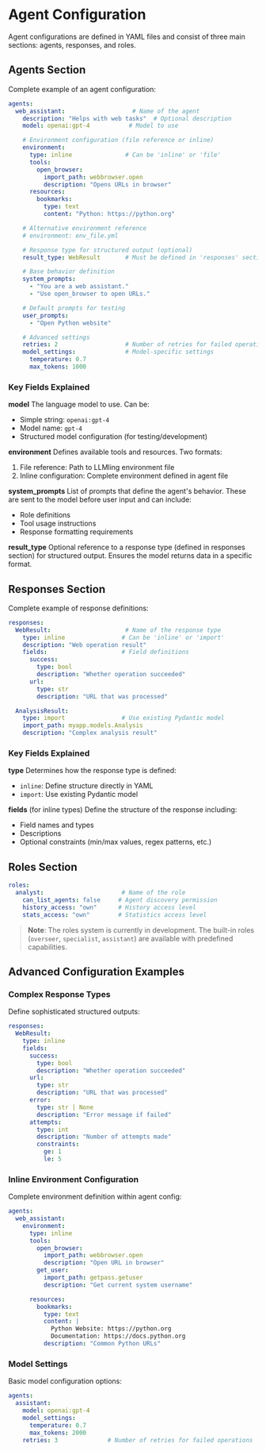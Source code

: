 # Agent Configuration

Agent configurations are defined in YAML files and consist of three main sections: agents, responses, and roles.

## Agents Section

Complete example of an agent configuration:

```yaml
agents:
  web_assistant:                   # Name of the agent
    description: "Helps with web tasks"  # Optional description
    model: openai:gpt-4           # Model to use

    # Environment configuration (file reference or inline)
    environment:
      type: inline               # Can be 'inline' or 'file'
      tools:
        open_browser:
          import_path: webbrowser.open
          description: "Opens URLs in browser"
      resources:
        bookmarks:
          type: text
          content: "Python: https://python.org"

    # Alternative environment reference
    # environment: env_file.yml

    # Response type for structured output (optional)
    result_type: WebResult       # Must be defined in 'responses' section

    # Base behavior definition
    system_prompts:
      - "You are a web assistant."
      - "Use open_browser to open URLs."

    # Default prompts for testing
    user_prompts:
      - "Open Python website"

    # Advanced settings
    retries: 2                   # Number of retries for failed operations
    model_settings:              # Model-specific settings
      temperature: 0.7
      max_tokens: 1000
```

### Key Fields Explained

**model**
The language model to use. Can be:
- Simple string: `openai:gpt-4`
- Model name: `gpt-4`
- Structured model configuration (for testing/development)

**environment**
Defines available tools and resources. Two formats:
1. File reference: Path to LLMling environment file
2. Inline configuration: Complete environment defined in agent file

**system_prompts**
List of prompts that define the agent's behavior. These are sent to the model before user input and can include:
- Role definitions
- Tool usage instructions
- Response formatting requirements

**result_type**
Optional reference to a response type (defined in responses section) for structured output. Ensures the model returns data in a specific format.

## Responses Section

Complete example of response definitions:

```yaml
responses:
  WebResult:                     # Name of the response type
    type: inline                # Can be 'inline' or 'import'
    description: "Web operation result"
    fields:                     # Field definitions
      success:
        type: bool
        description: "Whether operation succeeded"
      url:
        type: str
        description: "URL that was processed"

  AnalysisResult:
    type: import                # Use existing Pydantic model
    import_path: myapp.models.Analysis
    description: "Complex analysis result"
```

### Key Fields Explained

**type**
Determines how the response type is defined:
- `inline`: Define structure directly in YAML
- `import`: Use existing Pydantic model

**fields** (for inline types)
Define the structure of the response including:
- Field names and types
- Descriptions
- Optional constraints (min/max values, regex patterns, etc.)

## Roles Section

```yaml
roles:
  analyst:                      # Name of the role
    can_list_agents: false     # Agent discovery permission
    history_access: "own"      # History access level
    stats_access: "own"        # Statistics access level
```

> **Note**: The roles system is currently in development. The built-in roles
> (`overseer`, `specialist`, `assistant`) are available with predefined capabilities.


## Advanced Configuration Examples

### Complex Response Types

Define sophisticated structured outputs:

```yaml
responses:
  WebResult:
    type: inline
    fields:
      success:
        type: bool
        description: "Whether operation succeeded"
      url:
        type: str
        description: "URL that was processed"
      error:
        type: str | None
        description: "Error message if failed"
      attempts:
        type: int
        description: "Number of attempts made"
        constraints:
          ge: 1
          le: 5
```

### Inline Environment Configuration

Complete environment definition within agent config:

```yaml
agents:
  web_assistant:
    environment:
      type: inline
      tools:
        open_browser:
          import_path: webbrowser.open
          description: "Open URL in browser"
        get_user:
          import_path: getpass.getuser
          description: "Get current system username"

      resources:
        bookmarks:
          type: text
          content: |
            Python Website: https://python.org
            Documentation: https://docs.python.org
          description: "Common Python URLs"
```

### Model Settings

Basic model configuration options:

```yaml
agents:
  assistant:
    model: openai:gpt-4
    model_settings:
      temperature: 0.7
      max_tokens: 2000
    retries: 3              # Number of retries for failed operations
```
